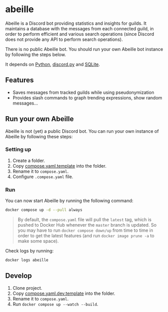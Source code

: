 # abeille
Abeille is a Discord bot providing statistics and insights for guilds. It maintains a database with the messages from each connected guild, in order to perform efficient and various search operations (since Discord does not provide any API to perform search operations).

There is no public Abeille bot. You should run your own Abeille bot instance by following the steps below.

It depends on [Python](https://github.com/python), [discord.py](https://github.com/Rapptz/discord.py) and [SQLite](https://github.com/sqlite/sqlite).

## Features
- Saves messages from tracked guilds while using pseudonymization
- Provides slash commands to graph trending expressions, show random messages...

## Run your own Abeille

Abeille is not (yet) a public Discord bot. You can run your own instance of Abeille by following these steps:

### Setting up
1. Create a folder.
2. Copy [compose.yaml.template](compose.yaml.template) into the folder.
3. Rename it to `compose.yaml`.
4. Configure `.compose.yaml` file.

### Run

You can now start Abeille by running the following command:

```bash
docker compose up -d --pull always
```

> By default, the `compose.yaml` file will pull the `latest` tag, which is pushed to Docker Hub whenever the `master` branch is updated.
So you may have to run `docker compose down/up` from time to time in order to get the latest features (and run `docker image prune -a` to make some space).

Check logs by running:
```bash
docker logs abeille
```

## Develop

1. Clone project.
2. Copy [compose.yaml.dev.template](compose.yaml.dev.template) into the folder.
3. Rename it to `compose.yaml`.
4. Run `docker compose up --watch --build`.